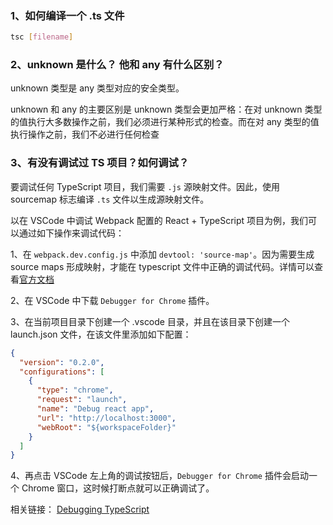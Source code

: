 ### 1、如何编译一个 .ts 文件

```bash
tsc [filename]
```

### 2、unknown 是什么？ 他和 any 有什么区别？

unknown 类型是 any 类型对应的安全类型。

unknown 和 any 的主要区别是 unknown 类型会更加严格：在对 unknown 类型的值执行大多数操作之前，我们必须进行某种形式的检查。而在对 any 类型的值执行操作之前，我们不必进行任何检查

### 3、有没有调试过 TS 项目？如何调试？

要调试任何 TypeScript 项目，我们需要 `.js` 源映射文件。因此，使用 sourcemap 标志编译 `.ts` 文件以生成源映射文件。

以在 VSCode 中调试 Webpack 配置的 React + TypeScript 项目为例，我们可以通过如下操作来调试代码：

1、在 `webpack.dev.config.js` 中添加 `devtool: 'source-map'`。因为需要生成 source maps 形成映射，才能在 typescript 文件中正确的调试代码。详情可以查看[官方文档](https://code.visualstudio.com/docs/nodejs/nodejs-debugging#_source-maps)

2、在 VSCode 中下载 `Debugger for Chrome` 插件。

3、在当前项目目录下创建一个 .vscode 目录，并且在该目录下创建一个 launch.json 文件，在该文件里添加如下配置：

```json
{
  "version": "0.2.0",
  "configurations": [
    {
      "type": "chrome",
      "request": "launch",
      "name": "Debug react app",
      "url": "http://localhost:3000",
      "webRoot": "${workspaceFolder}"
    }
  ]
}
```

4、再点击 VSCode 左上角的调试按钮后，`Debugger for Chrome` 插件会启动一个 Chrome 窗口，这时候打断点就可以正确调试了。

相关链接：
[Debugging TypeScript](https://code.visualstudio.com/docs/typescript/typescript-debugging)
